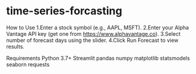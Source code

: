 # time-series-forcasting
How to Use
1.Enter a stock symbol (e.g., AAPL, MSFT).
2.Enter your Alpha Vantage API key (get one from https://www.alphavantage.co).
3.Select number of forecast days using the slider.
4.Click Run Forecast to view results.


Requirements
Python 3.7+
Streamlit
pandas
numpy
matplotlib
statsmodels
seaborn
requests
